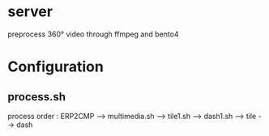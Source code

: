 # server
preprocess 360° video through ffmpeg and bento4

# Configuration

## process.sh
process order :
ERP2CMP --> multimedia.sh --> tile1.sh --> dash1.sh --> tile --> dash

##

